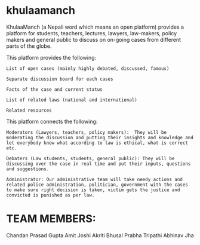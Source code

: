 khulaamanch
===========

KhulaaManch (a Nepali word which means an open platform) provides a platform for students, teachers, lectures, lawyers, law-makers, policy makers and general public to discuss on on-going cases from different parts of the globe.

This platform provides the following:

    List of open cases (mainly highly debated, discussed, famous) 

    Separate discussion board for each cases

    Facts of the case and current status

    List of related laws (national and international)

    Related resources

This platform connects the following:

    Moderators (Lawyers, teachers, policy makers):  They will be moderating the discussion and putting their insights and knowledge and let everybody know what according to law is ethical, what is correct etc.

    Debaters (Law students, students, general public): They will be discussing over the case in real time and put their inputs, questions and suggestions.

    Administrator: Our administrative team will take needy actions and related police administration, politician, government with the cases to make sure right decision is taken, victim gets the justice and convicted is punished as per law.

TEAM MEMBERS:
===========

Chandan Prasad Gupta
Amit Joshi
Akriti Bhusal
Prabha Tripathi
Abhinav Jha
